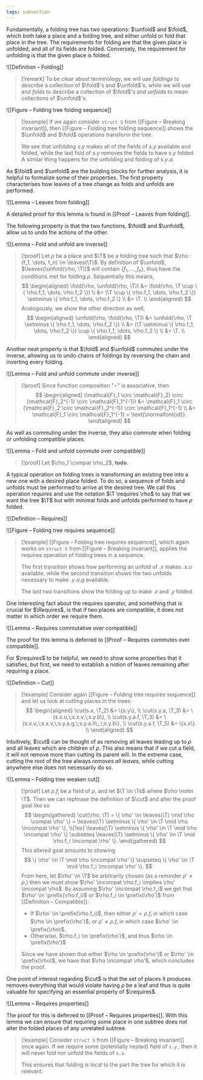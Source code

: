 ```yaml
---
tags: subsection
---
```


Fundamentally, a folding tree has two operations: $\unfold$ and $\fold$, which both take a place and a folding tree, and either unfold or fold that place in the tree. The requirements for folding are that the given place is unfolded, and all of its fields are folded. Conversely, the requirement for unfolding is that the given place is folded.

![[Definition – Folding]]

> [!remark]
> To be clear about terminology, we will use _foldings_ to describe a collection of $\fold$'s and $\unfold$'s, while we will use and _folds_ to describe a collection of $\fold$'s and _unfolds_ to mean collections of $\unfold$'s.

![[Figure – Folding tree folding sequence]]

> [!example]
> If we again consider `struct S` from [[Figure – Breaking invariant]], then [[Figure – Folding tree folding sequence]] shows the $\unfold$ and $\fold$ operations transform the tree.
>
> We see that unfolding $s.y$ makes all of the fields of $s.y$ available and folded, while the last fold of $s.y$  removes the fields to have $s.y$ folded. A similar thing happens for the unfolding and folding of $s.y.a$.

As $\fold$ and $\unfold$ are the building blocks for further analysis, it is helpful to formalize some of their properties. The first property characterises how leaves of a tree change as folds and unfolds are performed.

![[Lemma – Leaves from folding]]

A detailed proof for this lemma is found in [[Proof – Leaves from folding]].

The following property is that the two functions, $\fold$ and $\unfold$, allow us to undo the actions of the other.

![[Lemma – Fold and unfold are inverse]]

> [!proof]
> Let $\rho$ be a place and $\T$ be a folding tree such that $\rho : (f_1, \dots, f_n) \in \leaves(\T)$. By definition of $\unfold$, $\leaves(\unfold(\rho, \T))$ will contain $\{f_1, \dots, f_n\}$, thus have the conditions met for folding $\rho$. Sequentially this means,
> $$
> \begin{aligned}
> \fold(\rho, \unfold(\rho, \T))
>   &= \fold(\rho, \T \cup \{ \rho.f_1, \dots, \rho.f_2 \}) \\
>   &= (\T \cup \{ \rho.f_1, \dots, \rho.f_2 \}) \setminus \{ \rho.f_1, \dots, \rho.f_2 \} \\
>   &= \T. \\
> \end{aligned}
> $$
> Analogously, we show the other direction as well,
> $$
> \begin{aligned}
> \unfold(\rho, \fold(\rho, \T))
>   &= \unfold(\rho, \T \setminus \{ \rho.f_1, \dots, \rho.f_2 \}) \\
>   &= (\T \setminus \{ \rho.f_1, \dots, \rho.f_2 \}) \cup \{ \rho.f_1, \dots, \rho.f_2 \} \\
>   &= \T. \\
> \end{aligned}
> $$

Another neat property is that $\fold$ and $\unfold$ commutes under the inverse, allowing us to undo chains of foldings by reversing the chain and inverting every folding.

![[Lemma – Fold and unfold commute under inverse]]

> [!proof]
> Since function composition "$\circ$" is associative, then
> $$
> \begin{aligned}
> (\mathcal{F}_1 \circ \mathcal{F}_2) \circ (\mathcal{F}_2^{-1} \circ \mathcal{F}_1^{-1})
> &= \mathcal{F}_1 \circ (\mathcal{F}_2 \circ \mathcal{F}_2^{-1}) \circ \mathcal{F}_1^{-1} \\
> &= \mathcal{F}_1 \circ \mathcal{F}_1^{-1} = \text{\normalfont{id}}.
> \end{aligned}
> $$

As well as commuting under the inverse, they also commute when folding or unfolding compatible places.

![[Lemma – Fold and unfold commute over compatible]]

> [!proof]
> Let $\rho_1 \compat \rho_2$, **todo**.

A typical operation on folding trees is transforming an existing tree into a new one with a desired place folded. To do so, a sequence of folds and unfolds must be performed to arrive at the desired tree. We call this operation _requires_ and use the notation $\T \requires \rho$ to say that we want the tree $\T$ but with minimal folds and unfolds performed to have $\rho$ folded.

![[Definition – Requires]]

![[Figure – Folding tree requires sequence]]

> [!example]
> [[Figure – Folding tree requires sequence]], which again works on `struct S` from [[Figure – Breaking invariant]], applies the requires operation of folding trees in a sequence.
>
> The first transition shows how performing an unfold of $.x$ makes $.x.u$ available, while the second transition shows the two unfolds necessary to make $.y.a.g$ available.
>
> The last two transitions show the folding up to make $.x$ and $.y$ folded.

One interesting fact about the requires operator, and something that is crucial for $\Requires$, is that if two places are compatible, it does not matter in which order we require them.

![[Lemma – Requires commutative over compatible]]

The proof for this lemma is deferred to [[Proof – Requires commutes over compatible]].

For $\requires$ to be helpful, we need to show some properties that it satisfies, but first, we need to establish a notion of leaves remaining after requiring a place.

![[Definition – Cut]]

> [!example]
> Consider again [[Figure – Folding tree requires sequence]] and let us look at cutting places in the trees:
> $$
> \begin{aligned}
> \cut(s.x,     \T_2) &= \{s.y\}, \\
> \cut(s.y.a,   \T_3) &= \{s.x.u,\;s.x.v,\;s.y.b\}, \\
> \cut(s.y.a.f, \T_3) &= \{s.x.u,\;s.x.v,\;s.y.a.g,\;s.y.a.h\;,\;s.y.b\}, \\
> \cut(s.y.a.f, \T_5) &= \{s.x\}. \\
> \end{aligned}
> $$

Intuitively, $\cut$ can be thought of as removing all leaves leading up to $\rho$ and all leaves which are children of $\rho$. This also means that if we cut a field, it will not remove more than cutting its parent will. In the extreme case, cutting the root of the tree always _removes all leaves_, while cutting anywhere else does not necessarily do so.

![[Lemma – Folding tree weaken cut]]

> [!proof]
> Let $\rho.f_i$ be a field of $\rho$, and let $\T \in \Ts$ where $\rho \notin \T$. Then we can rephrase the definition of $\cut$ and alter the proof goal like so
> $$
> \begin{gathered}
> \cut(\rho, \T) = \{ \rho' \in \leaves(\T) \mid \rho \compat \rho' \} = \leaves(\T) \setminus \{ \rho' \in \T \mid \rho \incompat \rho' \}, \\[1ex]
> \leaves(\T) \setminus \{ \rho' \in \T \mid \rho \incompat \rho' \} \subseteq \leaves(\T) \setminus \{ \rho' \in \T \mid \rho.f_i \incompat \rho' \}.
> \end{gathered}
> $$
> This altered goal amounts to showing
> $$
> \{ \rho' \in \T \mid \rho \incompat \rho' \} \supseteq \{ \rho' \in \T \mid \rho.f_i \incompat \rho' \}.
> $$
> From here, let $\rho' \in \T$ be arbitrarily chosen (as a reminder $\rho' \neq \rho$,) then we must show $\rho' \incompat \rho.f_i \implies \rho' \incompat \rho$. By assuming $\rho' \incompat \rho.f_i$ we get that $\rho' \in \prefix(\rho.f_i)$ or $\rho.f_i \in \prefix(\rho')$ from [[Definition – Compatible]]:
>
> - If $\rho' \in \prefix(\rho.f_i)$, then either $\rho' = \rho.f_i$ in which case $\rho \in \prefix(\rho')$, or $\rho' \neq \rho.f_i$ in which case $\rho' \in \prefix(\rho)$.
> - Otherwise, $\rho.f_i \in \prefix(\rho')$, and thus $\rho \in \prefix(\rho')$
>
> Since we have shown that either $\rho \in \prefix(\rho')$ or $\rho' \in \prefix(\rho)$, we have that $\rho \incompat \rho'$, which concludes the proof.

One point of interest regarding $\cut$ is that the set of places it produces removes everything that would violate having $\rho$ be a leaf and thus is quite valuable for specifying an essential property of $\requires$.

![[Lemma – Requires properties]]

The proof for this is deferred to [[Proof – Requires properties]]. With this lemma we can ensure that requiring some place in one subtree does not alter the folded places of any unrelated subtree.

> [!example]
> Consider `struct S` from [[Figure – Breaking invariant]] once again. If we require some (potentially nested) field of `s.y,` then it will never fold nor unfold the fields of `s.x`.
>
> This ensures that folding is local to the part the tree for which it is relevant.
